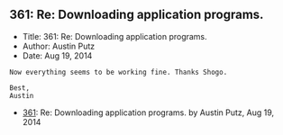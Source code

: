 ## 361: Re: Downloading application programs.

- Title: 361: Re: Downloading application programs.
- Author: Austin Putz
- Date: Aug 19, 2014

```
Now everything seems to be working fine. Thanks Shogo. 

Best,
Austin
```

- [361](0361.md): Re: Downloading application programs. by Austin Putz, Aug 19, 2014
